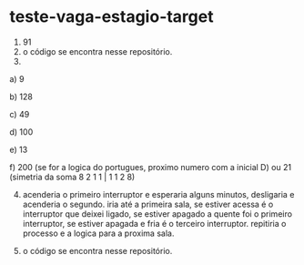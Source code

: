 # teste-vaga-estagio-target

1) 91
2) o código se encontra nesse repositório.
3)
  a) 9

  b) 128

  c) 49

  d) 100

  e) 13

  f) 200 (se for a logica do portugues, proximo numero com a inicial D) ou 21 (simetria da soma 8 2 1 1 | 1 1 2 8)

4) acenderia o primeiro interruptor e esperaria alguns minutos, desligaria e acenderia o segundo. iria até a primeira sala, se estiver acessa é o interruptor que deixei ligado, se estiver apagado a quente foi o primeiro interruptor, se estiver apagada e fria é o terceiro interruptor. repitiria o processo e a logica para a proxima sala.

5) o código se encontra nesse repositório.
